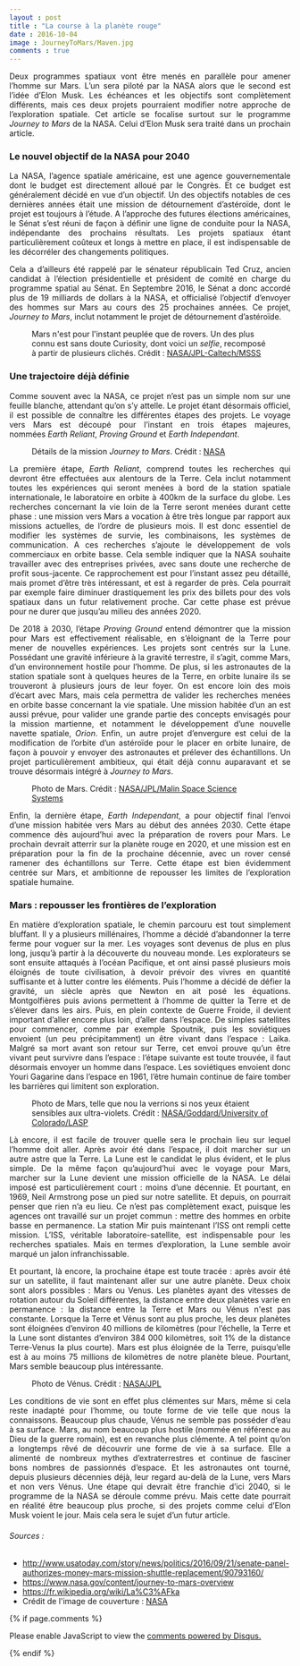 ```yaml
---
layout : post
title : "La course à la planète rouge"
date : 2016-10-04
image : JourneyToMars/Maven.jpg
comments : true
---
```


<p class="intro" style="text-align: justify;"><span class="dropcap">D</span>eux programmes spatiaux vont être menés en parallèle pour amener l’homme sur Mars. L’un sera piloté par la NASA alors que le second est l’idée d’Elon Musk. Les échéances et les objectifs sont complètement différents, mais ces deux projets pourraient modifier notre approche de l’exploration spatiale. Cet article se focalise surtout sur le programme <em>Journey to Mars</em> de la NASA. Celui d’Elon Musk sera traité dans un prochain article.</p>

### Le nouvel objectif de la NASA pour 2040

<p style="text-align: justify;">La NASA, l’agence spatiale américaine, est une agence gouvernementale dont le budget est directement alloué par le Congrès. Et ce budget est généralement décidé en vue d’un objectif. Un des objectifs notables de ces dernières années était une mission de détournement d’astéroïde, dont le projet est toujours à l’étude. A l’approche des futures élections américaines, le Sénat s’est réuni de façon à définir une ligne de conduite pour la NASA, indépendante des prochains résultats. Les projets spatiaux étant particulièrement coûteux et longs à mettre en place, il est indispensable de les décorréler des changements politiques.</p>

<p style="text-align: justify;">Cela a d’ailleurs été rappelé par le sénateur républicain Ted Cruz, ancien candidat à l’élection présidentielle et président de comité en charge du programme spatial au Sénat. En Septembre 2016, le Sénat a donc accordé plus de 19 milliards de dollars à la NASA, et officialisé l’objectif d’envoyer des hommes sur Mars au cours des 25 prochaines années. Ce projet, <em>Journey to Mars</em>, inclut notamment le projet de détournement d’astéroïde.</p>

<figure>
	<img src="{{ '/assets/img/JourneyToMars/Curiosity.jpg' | prepend: site.baseurl }}" alt=""> 
	<figcaption>Mars n'est pour l'instant peuplée que de rovers. Un des plus connu est sans doute Curiosity, dont voici un <em>selfie</em>, recomposé à partir de plusieurs clichés. Crédit : <a href="http://www.nasa.gov/feature/jpl/nasas-curiosity-rover-begins-next-mars-chapter">NASA/JPL-Caltech/MSSS</a></figcaption>
</figure>

### Une trajectoire déjà définie

<p style="text-align: justify;">Comme souvent avec la NASA, ce projet n’est pas un simple nom sur une feuille blanche, attendant qu’on s’y attelle. Le projet étant désormais officiel, il est possible de connaître les différentes étapes des projets. Le voyage vers Mars est découpé pour l’instant en trois étapes majeures, nommées <em>Earth Reliant</em>, <em>Proving Ground</em> et <em>Earth Independant</em>.</p>

<figure>
	<img src="{{ '/assets/img/JourneyToMars/JourneyToMars.jpeg' | prepend: site.baseurl }}" alt=""> 
	<figcaption>Détails de la mission <em>Journey to Mars</em>. Crédit : <a href="http://www.nasa.gov/content/nasas-journey-to-mars">NASA</a></figcaption>
</figure>

<p style="text-align: justify;">La première étape, <em>Earth Reliant</em>, comprend toutes les recherches qui devront être effectuées aux alentours de la Terre. Cela inclut notamment toutes les expériences qui seront menées à bord de la station spatiale internationale, le laboratoire en orbite à 400km de la surface du globe. Les recherches concernant la vie loin de la Terre seront menées durant cette phase : une mission vers Mars a vocation à être très longue par rapport aux missions actuelles, de l’ordre de plusieurs mois. Il est donc essentiel de modifier les systèmes de survie, les combinaisons, les systèmes de communication. A ces recherches s’ajoute le développement de vols commerciaux en orbite basse. Cela semble indiquer que la NASA souhaite travailler avec des entreprises privées, avec sans doute une recherche de profit sous-jacente. Ce rapprochement est pour l’instant assez peu détaillé, mais promet d’être très intéressant, et est à regarder de près. Cela pourrait par exemple faire diminuer drastiquement les prix des billets pour des vols spatiaux dans un futur relativement proche. Car cette phase est prévue pour ne durer que jusqu’au milieu des années 2020.</p>

<p style="text-align: justify;">De 2018 à 2030, l’étape <em>Proving Ground</em> entend démontrer que la mission pour Mars est effectivement réalisable, en s’éloignant de la Terre pour mener de nouvelles expériences. Les projets sont centrés sur la Lune. Possédant une gravité inférieure à la gravité terrestre, il s’agit, comme Mars, d’un environnement hostile pour l’homme. De plus, si les astronautes de la station spatiale sont à quelques heures de la Terre, en orbite lunaire ils se trouveront à plusieurs jours de leur foyer. On est encore loin des mois d’écart avec Mars, mais cela permettra de valider les recherches menées en orbite basse concernant la vie spatiale. Une mission habitée d’un an est aussi prévue, pour valider une grande partie des concepts envisagés pour la mission martienne, et notamment le développement d’une nouvelle navette spatiale, <em>Orion</em>. Enfin, un autre projet d’envergure est celui de la modification de l’orbite d’un astéroïde pour le placer en orbite lunaire, de façon à pouvoir y envoyer des astronautes et prélever des échantillons. Un projet particulièrement ambitieux, qui était déjà connu auparavant et se trouve désormais intégré à <em>Journey to Mars</em>.</p>

<figure>
	<img src="{{ '/assets/img/JourneyToMars/Mars.jpg' | prepend: site.baseurl }}" alt=""> 
	<figcaption>Photo de Mars. Crédit : <a href="images-assets.nasa.gov/image/PIA04591/PIA04591~orig.jpg">NASA/JPL/Malin Space Science Systems</a></figcaption>
</figure>

<p style="text-align: justify;">Enfin, la dernière étape, <em>Earth Independant</em>, a pour objectif final l’envoi d’une mission habitée vers Mars au début des années 2030. Cette étape commence dès aujourd’hui avec la préparation de rovers pour Mars. Le prochain devrait atterrir sur la planète rouge en 2020, et une mission est en préparation pour la fin de la prochaine décennie, avec un rover censé ramener des échantillons sur Terre. Cette étape est bien évidemment centrée sur Mars, et ambitionne de repousser les limites de l’exploration spatiale humaine.</p>

### Mars : repousser les frontières de l’exploration

<p style="text-align: justify;">En matière d’exploration spatiale, le chemin parcouru est tout simplement bluffant. Il y a plusieurs millénaires, l’homme a décidé d’abandonner la terre ferme pour voguer sur la mer. Les voyages sont devenus de plus en plus long, jusqu’à partir à la découverte du nouveau monde. Les explorateurs se sont ensuite attaqués à l’océan Pacifique, et ont ainsi passé plusieurs mois éloignés de toute civilisation, à devoir prévoir des vivres en quantité suffisante et à lutter contre les éléments. Puis l’homme a décidé de défier la gravité, un siècle après que Newton en ait posé les équations. Montgolfières puis avions permettent à l’homme de quitter la Terre et de s’élever dans les airs. Puis, en plein contexte de Guerre Froide, il devient important d’aller encore plus loin, d’aller dans l’espace. De simples satellites pour commencer, comme par exemple Spoutnik, puis les soviétiques envoient (un peu précipitamment) un être vivant dans l’espace : Laika. Malgré sa mort avant son retour sur Terre, cet envoi prouve qu’un être vivant peut survivre dans l’espace : l’étape suivante est toute trouvée, il faut désormais envoyer un homme dans l’espace. Les soviétiques envoient donc Youri Gagarine dans l’espace en 1961, l’être humain continue de faire tomber les barrières qui limitent son exploration.</p>

<figure>
	<img src="{{ '/assets/img/JourneyToMars/MarsUV.jpg' | prepend: site.baseurl }}" alt=""> 
	<figcaption>Photo de Mars, telle que nou la verrions si nos yeux étaient sensibles aux ultra-violets. Crédit : <a href="http://www.nasa.gov/feature/goddard/2016/maven-celebrates-one-mars-year-of-science">NASA/Goddard/University of Colorado/LASP</a></figcaption>
</figure>

<p style="text-align: justify;">Là encore, il est facile de trouver quelle sera le prochain lieu sur lequel l’homme doit aller. Après avoir été dans l’espace, il doit marcher sur un autre astre que la Terre. La Lune est le candidat le plus évident, et le plus simple. De la même façon qu’aujourd’hui avec le voyage pour Mars, marcher sur la Lune devient une mission officielle de la NASA. Le délai imposé est particulièrement court : moins d’une décennie. Et pourtant, en 1969, Neil Armstrong pose un pied sur notre satellite. Et depuis, on pourrait penser que rien n’a eu lieu. Ce n’est pas complètement exact, puisque les agences ont travaillé sur un projet commun : mettre des hommes en orbite basse en permanence. La station Mir puis maintenant l’ISS ont rempli cette mission. L’ISS, véritable laboratoire-satellite, est indispensable pour les recherches spatiales. Mais en termes d’exploration, la Lune semble avoir marqué un jalon infranchissable. </p>

<p style="text-align: justify;">Et pourtant, là encore, la prochaine étape est toute tracée : après avoir été sur un satellite, il faut maintenant aller sur une autre planète. Deux choix sont alors possibles : Mars ou Venus. Les planètes ayant des vitesses de rotation autour du Soleil différentes, la distance entre deux planètes varie en permanence : la distance entre la Terre et Mars ou Vénus n'est pas constante. Lorsque la Terre et Vénus sont au plus proche, les deux planètes sont éloignées d’environ 40 millions de kilomètres (pour l’échelle, la Terre et la Lune sont distantes d’environ 384 000 kilomètres, soit 1% de la distance Terre-Venus la plus courte). Mars est plus éloignée de la Terre, puisqu’elle est à au moins 75 millions de kilomètres de notre planète bleue. Pourtant, Mars semble beaucoup plus intéressante.</p>

<figure>
	<img src="{{ '/assets/img/JourneyToMars/Venus.jpg' | prepend: site.baseurl }}" alt=""> 
	<figcaption>Photo de Vénus. Crédit : <a href="images-assets.nasa.gov/image/PIA00271/PIA00271~orig.jpg">NASA/JPL</a></figcaption>
</figure>

<p style="text-align: justify;">Les conditions de vie sont en effet plus clémentes sur Mars, même si cela reste inadapté pour l’homme, ou toute forme de vie telle que nous la connaissons. Beaucoup plus chaude, Vénus ne semble pas posséder d’eau à sa surface. Mars, au nom beaucoup plus hostile (nommée en référence au Dieu de la guerre romain), est en revanche plus clémente. A tel point qu’on a longtemps rêvé de découvrir une forme de vie à sa surface. Elle a alimenté de nombreux mythes d’extraterrestres et continue de fasciner bons nombres de passionnés d’espace. Et les astronautes ont tourné, depuis plusieurs décennies déjà, leur regard au-delà de la Lune, vers Mars et non vers Vénus. Une étape qui devrait être franchie d’ici 2040, si le programme de la NASA se déroule comme prévu. Mais cette date pourrait en réalité être beaucoup plus proche, si des projets comme celui d’Elon Musk voient le jour. Mais cela sera le sujet d’un futur article.</p>

###### Sources : 
* <a href="http://www.usatoday.com/story/news/politics/2016/09/21/senate-panel-authorizes-money-mars-mission-shuttle-replacement/90793160/">http://www.usatoday.com/story/news/politics/2016/09/21/senate-panel-authorizes-money-mars-mission-shuttle-replacement/90793160/</a>
* <a href="https://www.nasa.gov/content/journey-to-mars-overview">https://www.nasa.gov/content/journey-to-mars-overview</a>
* <a href="https://fr.wikipedia.org/wiki/La%C3%AFka">https://fr.wikipedia.org/wiki/La%C3%AFka</a>
* Crédit de l'image de couverture : <a href="http://www.nasa.gov/sites/default/files/thumbnails/image/mavenbeautyshotverticallimb.jpg">NASA</a>

{% if page.comments %}
<div id="disqus_thread"></div>
<script>

/**
 *  RECOMMENDED CONFIGURATION VARIABLES: EDIT AND UNCOMMENT THE SECTION BELOW TO INSERT DYNAMIC VALUES FROM YOUR PLATFORM OR CMS.
 *  LEARN WHY DEFINING THESE VARIABLES IS IMPORTANT: https://disqus.com/admin/universalcode/#configuration-variables */
/*
var disqus_config = function () {
    this.page.url = http://www.charlesgabouleaud.fr/blog/course-planete-rouge/;  // Replace PAGE_URL with your page's canonical URL variable
    this.page.identifier = PAGE_IDENTIFIER; // Replace PAGE_IDENTIFIER with your page's unique identifier variable
};
*/
(function() { // DON'T EDIT BELOW THIS LINE
    var d = document, s = d.createElement('script');
    s.src = '//charlesgabouleaud-fr.disqus.com/embed.js';
    s.setAttribute('data-timestamp', +new Date());
    (d.head || d.body).appendChild(s);
})();
</script>
<noscript>Please enable JavaScript to view the <a href="https://disqus.com/?ref_noscript">comments powered by Disqus.</a></noscript>
                                    
{% endif %}
